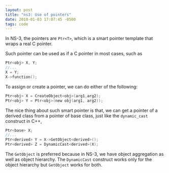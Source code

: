 ```yaml
---
layout: post
title: "ns3: Use of pointers"
date: 2010-01-03 17:07:45 -0500
tags: code
---
```


In NS-3, the pointers are `Ptr<T>`, which is a smart pointer template that wraps a real C pointer.

Such pointer can be used as if a C pointer in most cases, such as

```c
Ptr<obj> X, Y;
//...
X = Y;
X->function();
```

To assign or create a pointer, we can do either of the following:

```c
Ptr<obj> X = CreateObject<obj>(arg1,arg2);
Ptr<obj> Y = Ptr<obj>(new obj(arg1, arg2));
```

The nice thing about such smart pointer is that, we can get a pointer of a derived class from a pointer of base class, just like the `dynamic_cast` construct in C++,

```c
Ptr<base> X;
//...
Ptr<derived> Y = X->GetObject<derived>();
Ptr<derived> Z = DynamicCast<derived>(X);
```

The `GetObject` is preferred because in NS-3, we have object aggregation as well as object hierarchy. The `DynamicCast` construct works only for the object hierarchy but `GetObject` works for both.
